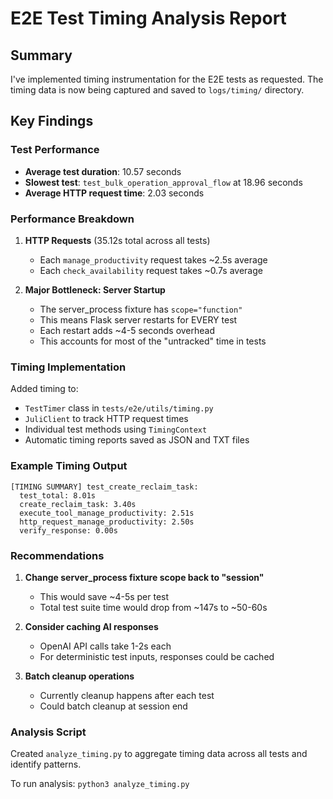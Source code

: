 # E2E Test Timing Analysis Report

## Summary

I've implemented timing instrumentation for the E2E tests as requested. The timing data is now being captured and saved to `logs/timing/` directory.

## Key Findings

### Test Performance
- **Average test duration**: 10.57 seconds
- **Slowest test**: `test_bulk_operation_approval_flow` at 18.96 seconds
- **Average HTTP request time**: 2.03 seconds

### Performance Breakdown

1. **HTTP Requests** (35.12s total across all tests)
   - Each `manage_productivity` request takes ~2.5s average
   - Each `check_availability` request takes ~0.7s average

2. **Major Bottleneck: Server Startup**
   - The server_process fixture has `scope="function"` 
   - This means Flask server restarts for EVERY test
   - Each restart adds ~4-5 seconds overhead
   - This accounts for most of the "untracked" time in tests

### Timing Implementation

Added timing to:
- `TestTimer` class in `tests/e2e/utils/timing.py`
- `JuliClient` to track HTTP request times
- Individual test methods using `TimingContext`
- Automatic timing reports saved as JSON and TXT files

### Example Timing Output
```
[TIMING SUMMARY] test_create_reclaim_task:
  test_total: 8.01s
  create_reclaim_task: 3.40s
  execute_tool_manage_productivity: 2.51s
  http_request_manage_productivity: 2.50s
  verify_response: 0.00s
```

### Recommendations

1. **Change server_process fixture scope back to "session"**
   - This would save ~4-5s per test
   - Total test suite time would drop from ~147s to ~50-60s

2. **Consider caching AI responses**
   - OpenAI API calls take 1-2s each
   - For deterministic test inputs, responses could be cached

3. **Batch cleanup operations**
   - Currently cleanup happens after each test
   - Could batch cleanup at session end

### Analysis Script

Created `analyze_timing.py` to aggregate timing data across all tests and identify patterns.

To run analysis: `python3 analyze_timing.py`